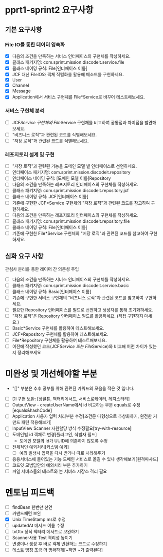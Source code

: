 # pprt1-sprint2 요구사항

## 기본 요구사항

### File IO를 통한 데이터 영속화

- [x]  다음의 조건을 만족하는 서비스 인터페이스의 구현체를 작성하세요.
- [x]  클래스 패키지명: com.sprint.mission.discodeit.service.file
- [x]  클래스 네이밍 규칙: File[인터페이스 이름]
- [x]  JCF 대신 FileIO와 객체 직렬화를 활용해 메소드를 구현하세요.
  - [x] User
  - [x] Channel
  - [x] Message
- [x]  Application에서 서비스 구현체를 File*Service로 바꾸어 테스트해보세요.

### 서비스 구현체 분석

- [ ] JCF*Service 구현체와 File*Service 구현체를 비교하여 공통점과 차이점을 발견해보세요.
- [ ] "비즈니스 로직"과 관련된 코드를 식별해보세요.
- [ ] "저장 로직"과 관련된 코드를 식별해보세요.

### 레포지토리 설계 및 구현

- [ ] "저장 로직"과 관련된 기능을 도메인 모델 별 인터페이스로 선언하세요.
- [ ] 인터페이스 패키지명: com.sprint.mission.discodeit.repository
- [ ] 인터페이스 네이밍 규칙: [도메인 모델 이름]Repository
- [ ] 다음의 조건을 만족하는 레포지토리 인터페이스의 구현체를 작성하세요.
- [ ] 클래스 패키지명: com.sprint.mission.discodeit.repository.jcf
- [ ] 클래스 네이밍 규칙: JCF[인터페이스 이름]
- [ ] 기존에 구현한 JCF*Service 구현체의 "저장 로직"과 관련된 코드를 참고하여 구현하세요.
- [ ] 다음의 조건을 만족하는 레포지토리 인터페이스의 구현체를 작성하세요.
- [ ] 클래스 패키지명: com.sprint.mission.discodeit.repository.file
- [ ] 클래스 네이밍 규칙: File[인터페이스 이름]
- [ ] 기존에 구현한 File*Service 구현체의 "저장 로직"과 관련된 코드를 참고하여 구현하세요.

## 심화 요구 사항

관심사 분리를 통한 레이어 간 의존성 주입

- [ ] 다음의 조건을 만족하는 서비스 인터페이스의 구현체를 작성하세요.
- [ ] 클래스 패키지명: com.sprint.mission.discodeit.service.basic
- [ ] 클래스 네이밍 규칙: Basic[인터페이스 이름]
- [ ] 기존에 구현한 서비스 구현체의 "비즈니스 로직"과 관련된 코드를 참고하여 구현하세요.
- [ ] 필요한 Repository 인터페이스를 필드로 선언하고 생성자를 통해 초기화하세요.
- [ ] "저장 로직"은 Repository 인터페이스 필드를 활용하세요. (직접 구현하지 마세요.)
- [ ] Basic*Service 구현체를 활용하여 테스트해보세요.
- [ ] JCF*Repository 구현체를 활용하여 테스트해보세요.
- [ ] File*Repository 구현체를 활용하여 테스트해보세요.
- [ ] 이전에 작성했던 코드(JCF*Service 또는 File*Service)와 비교해 어떤 차이가 있는지 정리해보세요

# 미완성 및 개선해야할 부분

- "[]" 부분은 추후 공부를 위해 관련된 키워드의 모음을 적은 것 입니다.
- [ ] DI 구현 보완: [싱글톤, 팩터리메서드, 서비스로케이터, 레지스터리]
- [ ] OutputView - createUserName에서 id 비교하는 부분 equals로 수정[equals&hashCode]
- [ ] Application 사용자 입력 처리부분 수정[조건문 다형성으로 추상화하기, 완전한 커맨드 패턴 적용해보기]
- [ ] InputView Scanner 자원할당 방식 수정필요[try-with-resource]
- [ ] 도메인별 id 객체로 변경[플러그인, 식별자 필드]
    - 도메인 모델의 Id가 UUID에 의존하지 않도록 수정
- [ ] 전체적인 예외처리[커스템 예외]
    - [ ] 예외 발생시 입력을 다시 받거나 따로 처리해주기
- [ ] 응용서비스에 들어있는 기능 도메인 서비스로 옮길 수 있나 생각해보기[원격파사드]
- [ ] 코드잇 모범답안의 예외처리 부분 추가하기
- [ ] 파일 서비스들의 테스트와 본 서비스 저장소 격리 필요

# 멘토님 피드백
- [ ] findBean 한번만 선언
- [ ] 커맨드패턴 보완
- [x] Unix TimeStamp ms로 수정
- [ ] updatedAt 메서드 이름 수정
- [ ] toDto 정적 팩터리 메서드로 보완하기
- [ ] Scanner사용 Test 격리성 높이기
- [ ] 변경이나 생성 후 바로 객체 반환하는 코드로 수정하기
- [ ] 테스트 명칭 조금 더 명확하게[~하면 ~가 출력된다]